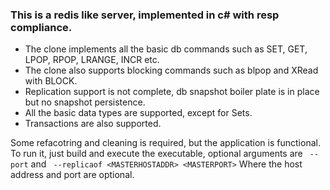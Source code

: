 ### This is a redis like server, implemented in c# with resp compliance.

- The clone implements all the basic db commands such as SET, GET, LPOP, RPOP, LRANGE, INCR etc.
- The clone also supports blocking commands such as blpop and XRead with BLOCK.
- Replication support is not complete, db snapshot boiler plate is in place but no snapshot persistence.
- All the basic data types are supported, except for Sets.
- Transactions are also supported.


Some refacotring and cleaning is required, but the application is functional. 
To run it, just build and execute the executable, optional arguments are ``` --port``` and ``` --replicaof <MASTERHOSTADDR> <MASTERPORT>```
Where the host address and port are optional.